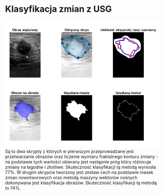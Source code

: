 # Klasyfikacja zmian z USG
<img src="https://raw.githubusercontent.com/PinkFoo/Klasyfikacja_zmian_z_USG/master/POM.PNG">
Są to dwa skrypty z których w pierwszym przeprowadzane jest przetwarzanie obrazów oraz liczenie wymiaru fraktalnego konturu zmiany - na podstawie tych wartości obierany jest następnie próg który różnicuje zmiany na łagodne i złośliwe. Skuteczność klasyfikacji tą metodą wyniosła 77%.
W drugim skrypcie tworzony jest zestaw cech na podstawie masek zmian nowotworowych oraz metodą maszyny wektorów nośnych dokonywana jest klasyfikacja obrazów. Skuteczność klasyfikacji tą metodą to 74%.
